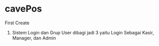 # cavePos
First Create
1. Sistem Login dan Grup User dibagi jadi 3 yaitu Login Sebagai Kasir, Manager, dan Admin
